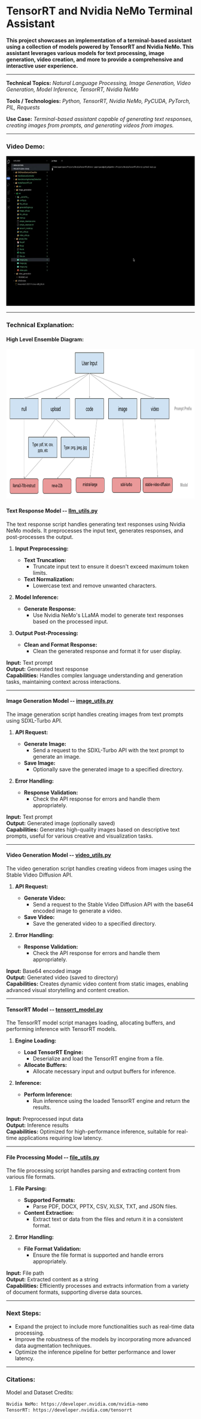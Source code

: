 # TensorRT and Nvidia NeMo Terminal Assistant

**This project showcases an implementation of a terminal-based assistant using a collection of models powered by TensorRT and Nvidia NeMo. This assistant leverages various models for text processing, image generation, video creation, and more to provide a comprehensive and interactive user experience.**

---

**Technical Topics:** *Natural Language Processing, Image Generation, Video Generation, Model Inference, TensorRT, Nvidia NeMo*

**Tools / Technologies:** *Python, TensorRT, Nvidia NeMo, PyCUDA, PyTorch, PIL, Requests*

**Use Case:** *Terminal-based assistant capable of generating text responses, creating images from prompts, and generating videos from images.*

---

### Video Demo:

<a href="https://www.youtube.com/watch?v=13iVZZUfDa8">
    <img src="images/demo.png" alt="Demo Image" width="600" height="400">
</a>

---

### Technical Explanation:

#### High Level Ensemble Diagram:

<a>
    <img src="images/Ensemble.png" alt="Ensemble Image" width="800" height="400">
</a>

#### Text Response Model -- [llm_utils.py](https://github.com/your-repo/TensorRTNeMoAssistantEnsemble/blob/main/llm_utils.py)

The text response script handles generating text responses using Nvidia NeMo models. It preprocesses the input text, generates responses, and post-processes the output.

1. **Input Preprocessing:**
   - **Text Truncation:**
     - Truncate input text to ensure it doesn't exceed maximum token limits.
   - **Text Normalization:**
     - Lowercase text and remove unwanted characters.

2. **Model Inference:**
   - **Generate Response:**
     - Use Nvidia NeMo's LLaMA model to generate text responses based on the processed input.

3. **Output Post-Processing:**
   - **Clean and Format Response:**
     - Clean the generated response and format it for user display.

**Input:** Text prompt  
**Output:** Generated text response  
**Capabilities:** Handles complex language understanding and generation tasks, maintaining context across interactions.

---

#### Image Generation Model -- [image_utils.py](https://github.com/your-repo/TensorRTNeMoAssistantEnsemble/blob/main/image_utils.py)

The image generation script handles creating images from text prompts using SDXL-Turbo API.

1. **API Request:**
   - **Generate Image:**
     - Send a request to the SDXL-Turbo API with the text prompt to generate an image.
   - **Save Image:**
     - Optionally save the generated image to a specified directory.

2. **Error Handling:**
   - **Response Validation:**
     - Check the API response for errors and handle them appropriately.

**Input:** Text prompt  
**Output:** Generated image (optionally saved)  
**Capabilities:** Generates high-quality images based on descriptive text prompts, useful for various creative and visualization tasks.

---

#### Video Generation Model -- [video_utils.py](https://github.com/your-repo/TensorRTNeMoAssistantEnsemble/blob/main/video_utils.py)

The video generation script handles creating videos from images using the Stable Video Diffusion API.

1. **API Request:**
   - **Generate Video:**
     - Send a request to the Stable Video Diffusion API with the base64 encoded image to generate a video.
   - **Save Video:**
     - Save the generated video to a specified directory.

2. **Error Handling:**
   - **Response Validation:**
     - Check the API response for errors and handle them appropriately.

**Input:** Base64 encoded image  
**Output:** Generated video (saved to directory)  
**Capabilities:** Creates dynamic video content from static images, enabling advanced visual storytelling and content creation.

---

#### TensorRT Model -- [tensorrt_model.py](https://github.com/your-repo/TensorRTNeMoAssistantEnsemble/blob/main/tensorrt_model.py)

The TensorRT model script manages loading, allocating buffers, and performing inference with TensorRT models.

1. **Engine Loading:**
   - **Load TensorRT Engine:**
     - Deserialize and load the TensorRT engine from a file.
   - **Allocate Buffers:**
     - Allocate necessary input and output buffers for inference.

2. **Inference:**
   - **Perform Inference:**
     - Run inference using the loaded TensorRT engine and return the results.

**Input:** Preprocessed input data  
**Output:** Inference results  
**Capabilities:** Optimized for high-performance inference, suitable for real-time applications requiring low latency.

---

#### File Processing Model -- [file_utils.py](https://github.com/your-repo/TensorRTNeMoAssistantEnsemble/blob/main/file_utils.py)

The file processing script handles parsing and extracting content from various file formats.

1. **File Parsing:**
   - **Supported Formats:**
     - Parse PDF, DOCX, PPTX, CSV, XLSX, TXT, and JSON files.
   - **Content Extraction:**
     - Extract text or data from the files and return it in a consistent format.

2. **Error Handling:**
   - **File Format Validation:**
     - Ensure the file format is supported and handle errors appropriately.

**Input:** File path  
**Output:** Extracted content as a string  
**Capabilities:** Efficiently processes and extracts information from a variety of document formats, supporting diverse data sources.

---

### Next Steps:

- Expand the project to include more functionalities such as real-time data processing.
- Improve the robustness of the models by incorporating more advanced data augmentation techniques.
- Optimize the inference pipeline for better performance and lower latency.

---

### Citations:

Model and Dataset Credits:

```
Nvidia NeMo: https://developer.nvidia.com/nvidia-nemo
TensorRT: https://developer.nvidia.com/tensorrt
```
